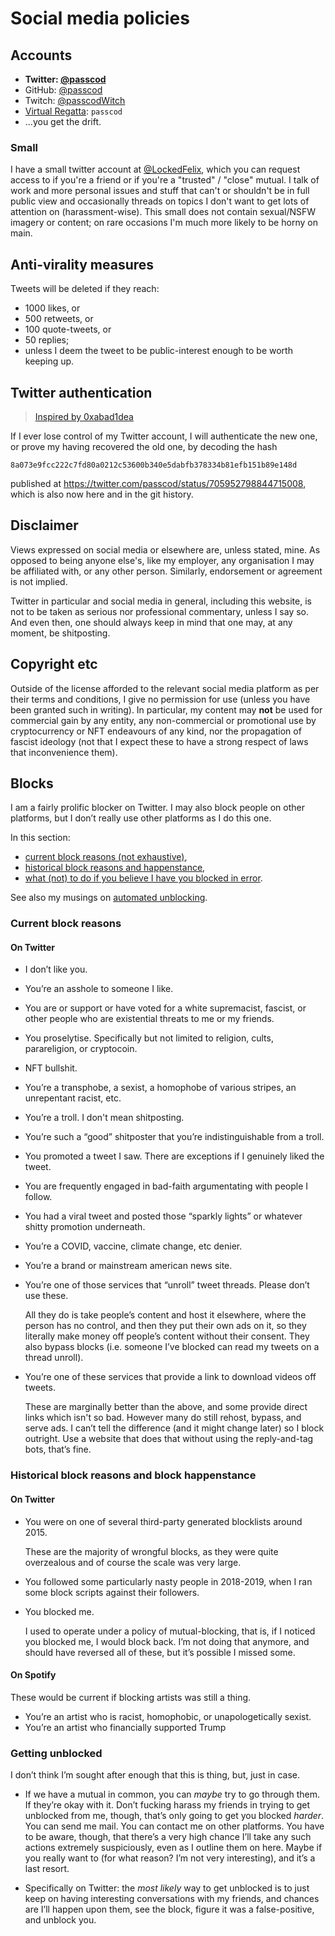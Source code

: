 # Social media policies

## Accounts

- **Twitter: [@passcod](https://twitter.com/passcod)**
- GitHub: [@passcod](https://github.com/passcod)
- Twitch: [@passcodWitch](https://www.twitch.tv/passcodWitch)
- [Virtual Regatta](https://www.virtualregatta.com/fr/offshore-jeu/): `passcod`
- ...you get the drift.

### Small

I have a small twitter account at [@LockedFelix](https://twitter.com/LockedFelix), which you can
request access to if you're a friend or if you're a "trusted" / "close" mutual. I talk of work and
more personal issues and stuff that can't or shouldn't be in full public view and occasionally
threads on topics I don't want to get lots of attention on (harassment-wise). This small does not
contain sexual/NSFW imagery or content; on rare occasions I'm much more likely to be horny on main.

## Anti-virality measures

Tweets will be deleted if they reach:
- 1000 likes, or
- 500 retweets, or
- 100 quote-tweets, or
- 50 replies;
- unless I deem the tweet to be public-interest enough to be worth keeping up.


## Twitter authentication

> [Inspired by 0xabad1dea](https://twitter.com/0xabad1dea/status/532231191257415680)

If I ever lose control of my Twitter account, I will authenticate the new one, or prove my having
recovered the old one, by decoding the hash

<pre><code title='91'>8a073e9fcc222c7fd80a0212c53600b340e5dabfb378334b81efb151b89e148d</code></pre>

published at <https://twitter.com/passcod/status/705952798844715008>,
which is also now here and in the git history.

## Disclaimer

Views expressed on social media or elsewhere are, unless stated, mine. As opposed to being anyone else's,
like my employer, any organisation I may be affiliated with, or any other person. Similarly, endorsement
or agreement is not implied.

Twitter in particular and social media in general, including this website, is not to be taken as serious
nor professional commentary, unless I say so. And even then, one should always keep in mind that one may,
at any moment, be shitposting.

## Copyright etc

Outside of the license afforded to the relevant social media platform as per their terms and conditions,
I give no permission for use (unless you have been granted such in writing). In particular, my content may
**not** be used for commercial gain by any entity, any non-commercial or promotional use by cryptocurrency or
NFT endeavours of any kind, nor the propagation of fascist ideology (not that I expect these to have a strong
respect of laws that inconvenience them).

## Blocks

I am a fairly prolific blocker on Twitter. I may also block people on other platforms, but I don’t
really use other platforms as I do this one.

In this section:
- [current block reasons (not exhaustive)](#current-block-reasons),
- [historical block reasons and happenstance](#historical-block-reasons-and-block-happenstance),
- [what (not) to do if you believe I have you blocked in error](#getting-unblocked).

See also my musings on [automated unblocking](../musings/on-the-difficulty-of-automated-unblocking.md).


### Current block reasons

#### On Twitter

- I don’t like you.
- You’re an asshole to someone I like.
- You are or support or have voted for a white supremacist, fascist, or other people who are
  existential threats to me or my friends.
- You proselytise. Specifically but not limited to religion, cults, parareligion, or cryptocoin.
- NFT bullshit.
- You’re a transphobe, a sexist, a homophobe of various stripes, an unrepentant racist, etc.
- You’re a troll. I don't mean shitposting.
- You’re such a “good” shitposter that you’re indistinguishable from a troll.
- You promoted a tweet I saw. There are exceptions if I genuinely liked the tweet.
- You are frequently engaged in bad-faith argumentating with people I follow.
- You had a viral tweet and posted those “sparkly lights” or whatever shitty promotion underneath.
- You’re a COVID, vaccine, climate change, etc denier.
- You’re a brand or mainstream american news site.
- You’re one of those services that “unroll” tweet threads. Please don’t use these.

  All they do is take people’s content and host it elsewhere, where the person has no control, and
  then they put their own ads on it, so they literally make money off people’s content without their
  consent. They also bypass blocks (i.e. someone I’ve blocked can read my tweets on a thread unroll).

- You’re one of these services that provide a link to download videos off tweets.

  These are marginally better than the above, and some provide direct links which isn't so bad.
  However many do still rehost, bypass, and serve ads. I can’t tell the difference (and it might
  change later) so I block outright. Use a website that does that without using the reply-and-tag
  bots, that’s fine.


### Historical block reasons and block happenstance

#### On Twitter

- You were on one of several third-party generated blocklists around 2015.

  These are the majority of wrongful blocks, as they were quite overzealous and of course the scale
  was very large.

- You followed some particularly nasty people in 2018-2019, when I ran some block scripts against
  their followers.

- You blocked me.

  I used to operate under a policy of mutual-blocking, that is, if I noticed you blocked me, I would
  block back. I’m not doing that anymore, and should have reversed all of these, but it’s possible I
  missed some.

#### On Spotify

These would be current if blocking artists was still a thing.

- You’re an artist who is racist, homophobic, or unapologetically sexist.
- You’re an artist who financially supported Trump


### Getting unblocked

I don’t think I’m sought after enough that this is thing, but, just in case.

- If we have a mutual in common, you can *maybe* try to go through them. If they’re okay with it.
  Don’t fucking harass my friends in trying to get unblocked from me, though, that’s only going to
  get you blocked *harder*. You can send me mail. You can contact me on other platforms. You have to
  be aware, though, that there’s a very high chance I’ll take any such actions extremely
  suspiciously, even as I outline them on here. Maybe if you really want to (for what reason? I’m
  not very interesting), and it’s a last resort.

- Specifically on Twitter: the *most likely* way to get unblocked is to just keep on having
  interesting conversations with my friends, and chances are I’ll happen upon them, see the block,
  figure it was a false-positive, and unblock you.

